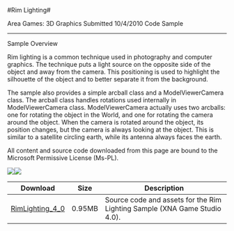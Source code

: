 #Rim Lighting#

Area
Games: 3D Graphics
Submitted
10/4/2010
Code Sample

---

Sample Overview

Rim lighting is a common technique used in photography and computer graphics. The technique puts a light source on the opposite side of the object and away from the camera. This positioning is used to highlight the silhouette of the object and to better separate it from the background.

The sample also provides a simple arcball class and a ModelViewerCamera class. The arcball class handles rotations used internally in ModelViewerCamera class. ModelViewerCamera actually uses two arcballs: one for rotating the object in the World, and one for rotating the camera around the object. When the camera is rotated around the object, its position changes, but the camera is always looking at the object. This is similar to a satellite circling earth, while its antenna always faces the earth.


All content and source code downloaded from this page are bound to the Microsoft Permissive License (Ms-PL).

![](https://github.com/simondarksidej/XNAGameStudio/blob/master/Images/rimlighting1.png?raw=true)![](https://github.com/simondarksidej/XNAGameStudio/blob/master/Images/rimlighting1.png?raw=true)	

 

 
Download | Size | Description
---|---|---|
[RimLighting_4_0](https://github.com/simondarksidej/XNAGameStudio/tree/master/Samples/RimLighting_4_0) | 0.95MB | Source code and assets for the Rim Lighting Sample (XNA Game Studio 4.0). 